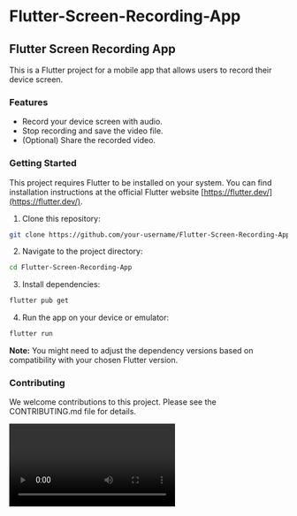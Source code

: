 # Flutter-Screen-Recording-App

## Flutter Screen Recording App

This is a Flutter project for a mobile app that allows users to record their device screen.

### Features

* Record your device screen with audio.
* Stop recording and save the video file.
* (Optional) Share the recorded video.

### Getting Started

This project requires Flutter to be installed on your system. You can find installation instructions at the official Flutter website [https://flutter.dev/](https://flutter.dev/).

1. Clone this repository:

```bash
git clone https://github.com/your-username/Flutter-Screen-Recording-App.git
```

2. Navigate to the project directory:

```bash
cd Flutter-Screen-Recording-App
```

3. Install dependencies:

```bash
flutter pub get
```

4. Run the app on your device or emulator:

```bash
flutter run
```


**Note:** You might need to adjust the dependency versions based on compatibility with your chosen Flutter version.

### Contributing

We welcome contributions to this project. Please see the CONTRIBUTING.md file for details.

<video controls src="flutter_screen_recording_app (1).mp4" title="Sample Video Of App"></video>